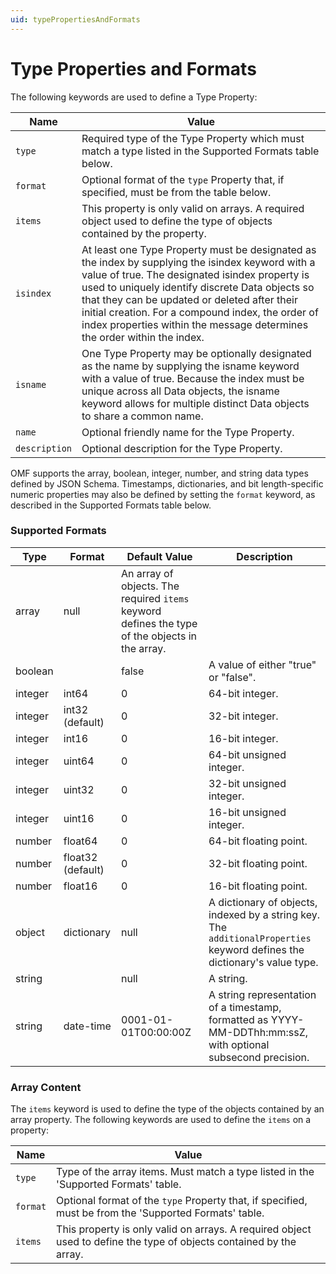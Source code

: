 ```yaml
---
uid: typePropertiesAndFormats
---
```


# Type Properties and Formats

The following keywords are used to define a Type Property:

| Name | Value |							
| --- | --- |
| `type` | Required type of the Type Property which must match a type listed in the Supported Formats table below. |
| `format` | Optional format of the `type` Property that, if specified, must be from the table below. |
| `items` | This property is only valid on arrays. A required object used to define the type of objects contained by the property. |
| `isindex` | At least one Type Property must be designated as the index by supplying the isindex keyword with a value of true. The designated isindex property is used to uniquely identify discrete Data objects so that they can be updated or deleted after their initial creation. For a compound index, the order of index properties within the message determines the order within the index. |
| `isname` | One Type Property may be optionally designated as the name by supplying the isname keyword with a value of true. Because the index must be unique across all Data objects, the isname keyword allows for multiple distinct Data objects to share a common name. |
| `name` | Optional friendly name for the Type Property. |
| `description` | Optional description for the Type Property. |

OMF supports the array, boolean, integer, number, and string data types defined by JSON Schema. Timestamps, dictionaries, and bit length-specific numeric properties may also be 
defined by setting the `format` keyword, as described in the Supported Formats table below.

  
### Supported Formats

| Type | Format | Default Value | Description |
| --- | --- | --- | --- |
| array | null | An array of objects. The required `items` keyword defines the type of the objects in the array. |                        
| boolean | | false | A value of either "true" or "false". |
| integer | int64 | 0 | 64-bit integer. |
| integer | int32 (default) | 0 | 32-bit integer. |
| integer | int16 | 0 | 16-bit integer. |
| integer | uint64 | 0 | 64-bit unsigned integer. |
| integer | uint32 | 0 | 32-bit unsigned integer. |
| integer | uint16 | 0 | 16-bit unsigned integer. |
| number | float64 | 0 | 64-bit floating point. |
| number | float32 (default) | 0 | 32-bit floating point. |
| number | float16 | 0 | 16-bit floating point. |
| object | dictionary | null | A dictionary of objects, indexed by a string key. The `additionalProperties` keyword defines the dictionary\'s value type. |                       
| string | | null | A string. |
| string | date-time | 0001-01-01T00:00:00Z | A string representation of a timestamp, formatted as YYYY-MM-DDThh:mm:ssZ, with optional subsecond precision. |                   


### Array Content

The `items` keyword is used to define the type of the objects contained by an array property. The following keywords are used to define the `items` on a property:

| Name | Value |
| --- | --- |
| `type` | Type of the array items. Must match a type listed in the \'Supported Formats\' table. |
| `format` | Optional format of the `type` Property that, if specified, must be from the \'Supported Formats\' table. |
| `items` | This property is only valid on arrays. A required object used to define the type of objects contained by the array. |